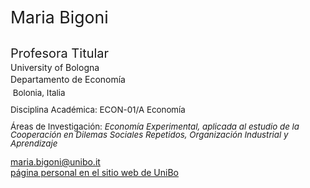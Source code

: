 <span class="indented" style="font-size: 20pt; color: var(--global-theme-color); display: block; line-height: 1; margin-bottom: 26pt;"> Maria Bigoni </span>

<span class="indented" style="font-size: 15pt; display: block; line-height: 1; margin-bottom: 4pt;"> Profesora Titular </span>
<span class="indented" style="display: block; line-height: 1; margin-bottom: 4pt;"> University of Bologna </span> 
<span class="indented" style="display: block; line-height: 1; margin-bottom: 6pt;"> Departamento de Economía </span>
<span class="indented" style="font-size: 10pt; display: block; ; line-height: 1; margin-bottom: 10pt;"> <i class="fa-solid fa-location-dot"></i> &nbsp;Bolonia, Italia</span>
<span class="indented" style="font-size: 10pt; display: block; line-height: 1; margin-bottom: 4pt;"> Disciplina Académica: ECON-01/A Economía </span>

<span class="indented" style="font-size: 10pt; display: block; line-height: 1; margin-bottom: 4pt;"> Áreas de Investigación: <i> Economía Experimental, aplicada al estudio de la Cooperación en Dilemas Sociales Repetidos, Organización Industrial y Aprendizaje </i></p>

<div class="icon-link indented">
  <i class="fa-solid fa-envelope fa-fw"></i>
  <a href="mailto:maria.bigoni@unibo.it">maria.bigoni@unibo.it</a>
</div>

<div class="icon-link indented">
  <i class="fa-solid fa-building-columns fa-fw"></i>
  <a href="https://www.unibo.it/sitoweb/maria.bigoni/en">página personal en el sitio web de UniBo</a>
</div>
